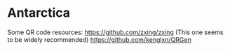 # Antarctica

Some QR code resources:
https://github.com/zxing/zxing (This one seems to be widely recommended)
https://github.com/kenglxn/QRGen


